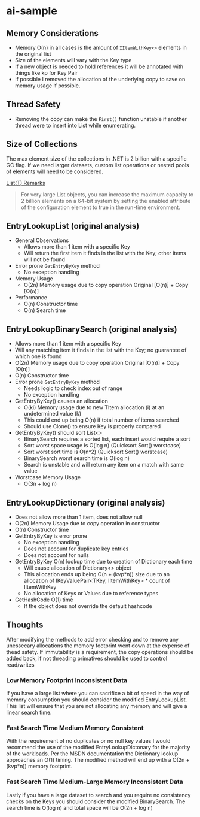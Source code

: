 # ai-sample

## Memory Considerations
* Memory O(n) in all cases is the amount of `IItemWithKey<>` elements in the original list
* Size of the elements will vary with the Key type
* If a new object is needed to hold references it will be annotated with things like kp for Key Pair
* If possible I removed the allocation of the underlying copy to save on memory usage if possible. 

## Thread Safety
* Removing the copy can make the `First()` function unstable if another thread were to insert into List while enumerating.


## Size of Collections
The max element size of the collections in .NET is 2 billion with a specific GC flag. If we need larger datasets, custom list operations or nested pools of elements will need to be considered.

[List(T) Remarks](https://msdn.microsoft.com/en-us/library/6sh2ey19(v=vs.110).aspx#Anchor_7)
>For very large List<T> objects, you can increase the maximum capacity to 2 billion elements on a 64-bit system by setting the enabled attribute of the configuration element to true in the run-time environment.

## EntryLookupList (original analysis)
- General Observations
  - Allows more than 1 item with a specific Key
  - Will return the first item it finds in the list with the Key; other items will not be found
- Error prone `GetEntryByKey` method
  - No exception handling
- Memory Usage
  - O(2n) Memory usage due to copy operation Original [O(n)] + Copy [O(n)]
- Performance
  - O(n) Constructor time
  - O(n) Search time

## EntryLookupBinarySearch (original analysis)
- Allows more than 1 item with a specific Key
- Will any matching item it finds in the list with the Key; no guarantee of which one is found
- O(2n) Memory usage due to copy operation Original [O(n)] + Copy [O(n)]
- O(n) Constructor time
- Error prone `GetEntryByKey` method
    - Needs logic to check index out of range
    - No exception handling
- GetEntryByKey() causes an allocation
    - O(ki) Memory usage due to new TItem allocation (i) at an undetermined value (k)
    - This could end up being O(n) if total number of items searched 
    - Should use Clone() to ensure Key is properly compared
- GetEntryByKey() should sort List<>
    - BinarySearch requires a sorted list, each insert would require a sort 
    - Sort worst space usage is O(log n) (Quicksort Sort() worstcase)
    - Sort worst sort time is O(n^2) (Quicksort Sort() worstcase)
    - BinarySearch worst search time is O(log n)
    - Search is unstable and will return any item on a match with same value
- Worstcase Memory Usage
    - O(3n + log n)

## EntryLookupDictionary (original analysis)
- Does not allow more than 1 item, does not allow null
- O(2n) Memory Usage due to copy operation in constructor
- O(n) Constructor time
- GetEntryByKey is error prone
  - No exception handling
  - Does not account for duplicate key entries
  - Does not account for nulls
- GetEntryByKey O(n) lookup time due to creation of Dictionary each time
  - Will cause allocation of Dictionary<> object
  - This allocation ends up being O(n + (kvp*n)) size due to an allocation of IKeyValuePair<TKey, IItemWithKey<TKey>> * count of IItemWithKey
  - No allocation of Keys or Values due to reference types
- GetHashCode O(1) time
  - If the object does not override the default hashcode

## Thoughts
After modifying the methods to add error checking and to remove any unessecary allocations the memory footprint went down at the expense of thead safety. If immutability is a requirement, the copy operations should be added back, if not threading primatives should be used to control read/writes

### Low Memory Footprint Inconsistent Data
If you have a large list where you can sacrifice a bit of speed in the way of memory consumption you should consider the modified EntryLookupList. This list will ensure that you are not allocating any memory and will give a linear search time.

### Fast Search Time Medium Memory Consistent
With the requirement of no duplicates or no null key values I would recommend the use of the modified EntryLookupDictonary for the majority of the workloads. Per the MSDN documentation the Dictionary lookup approaches an O(1) timing. The modified method will end up with a O(2n + (kvp*n)) memory footprint.

### Fast Search Time Medium-Large Memory Inconsistent Data
Lastly if you have a large dataset to search and you require no consistency checks on the Keys you should consider the modified BinarySearch. The search time is O(log n) and total space will be O(2n + log n)

